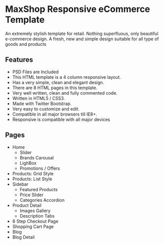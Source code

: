 # MaxShop Responsive eCommerce Template

An extremely stylish template for retail. Nothing superfluous, only beautiful e-commerce design. A fresh, new and simple design suitable for all type of goods and products

## Features
* PSD Files are Included
* This HTML template is a 4 column responsive layout.
* Has a very simple, clean and elegant design.
* There are 8 HTML pages in this template.
* Very well written, clean and fully commented code.
* Written in HTML5 / CSS3.
* Made with Twitter Bootstrap.
* Very easy to customize and edit.
* Compatible in all major browsers till IE8+.
* Responsive is compatible with all major devices
    
## Pages

- Home
	- Slider
	- Brands Carousal
	- LighBox
	- Promotions / Offers
- Products: Grid Style
- Products: List Style
- Sidebar
	- Featured Products
	- Price Slider
	- Categories Accordion
- Product Detail
	- Images Gallery
    - Description Tabs
- 6 Step Checkout Page
- Shopping Cart Page
- Blog
- Blog Detail

